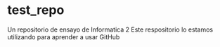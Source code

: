 # test_repo
Un repositorio de ensayo de Informatica 2
Este respositorio lo estamos utilizando para aprender a usar GitHub
